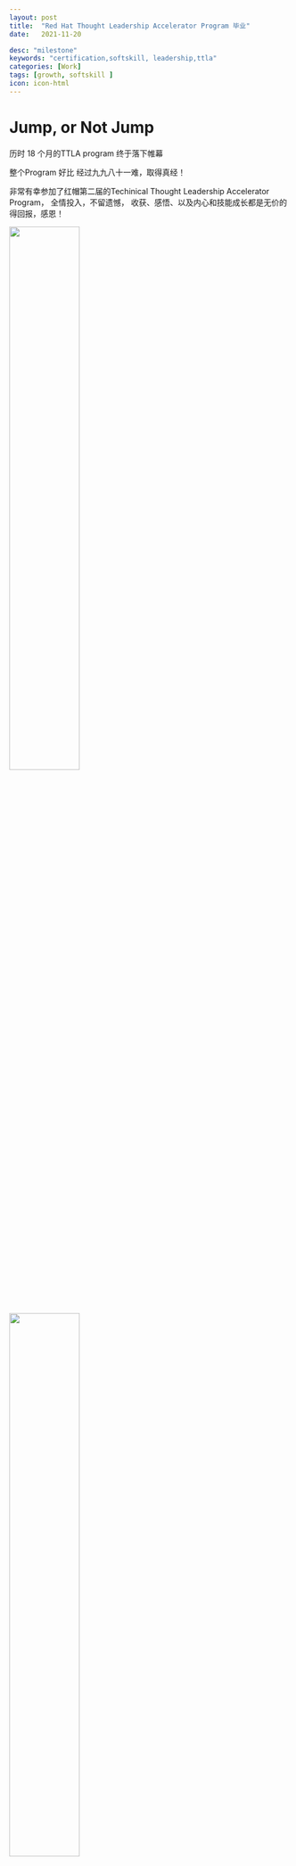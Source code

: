 ```yaml
---
layout: post
title:  "Red Hat Thought Leadership Accelerator Program 毕业"
date:   2021-11-20

desc: "milestone"
keywords: "certification,softskill, leadership,ttla"
categories: [Work]
tags: [growth, softskill ]
icon: icon-html
---
```


# Jump, or Not Jump

历时 18 个月的TTLA program 终于落下帷幕

整个Program 好比 经过九九八十一难，取得真经！ 

非常有幸参加了红帽第二届的Techinical Thought Leadership Accelerator Program， 全情投入，不留遗憾， 收获、感悟、以及内心和技能成长都是无价的得回报，感恩！

<img src="{{site.img_path}}/blog/ttla-gradulation/ttla-phase1-presentation.jpg" width="50%" >

<img src="{{site.img_path}}/blog/ttla-gradulation/ttla-timeline.jpg" width="50%" >

目前为止是我内心却最认可的一个认证, 虽然可能不是最实用。 

<img src="{{site.img_path}}/blog/ttla-gradulation/ttla-graduation.jpg" width="50%" >
<img src="{{site.img_path}}/blog/ttla-gradulation/ttla-presentation.jpg" width="50%" >


